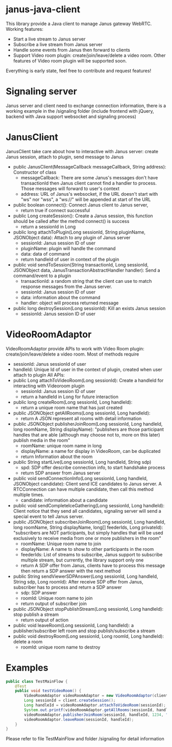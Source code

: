 
# janus-java-client
This library provide a Java client to manage Janus gateway WebRTC. Working features:
+ Start a live stream to Janus server
+ Subscribe a live stream from Janus server
+ Handle some events from Janus then forward to clients
+ Support Video room plugin: create/join/leave/delete a video room. Other features of Video room plugin will be supported soon.

Everything is early state, feel free to contribute and request features!
# Signaling server
Janus server and client need to exchange connection information, there is a working example in the /signaling folder (include frontend with jQuery, backend with Java support websocket and signaling process)

# JanusClient
JanusClient take care about how to interactive with Janus server: create Janus session, attach to plugin, send message to Janus
+ public JanusClient(MessageCallback messageCallback, String address): Constructor of class
  + messageCallback: There are some Janus's messages don't have transactionId then Janus client cannot find
      a handler to process. Those messages will forward to user's context
  + address: URL of Janus's websocket, if the URL doesn't start with "ws" nor "wss", a "ws://" will be appended at start of the URL
+ public boolean connect(): Connect Janus client to Janus server, 
  + return true if connect successful 
+ public Long createSession(): Create a Janus session, this function should be called after the method connect() is success
  + return a sessionId in Long
+ public long attachToPlugin(Long sessionId, String pluginName, JSONObject data): Attach to any plugin of Janus server
  + sessionId: Janus session ID of user
  + pluginName: plugin will handle the command
  + data: data of command
  + return handleId of user in context of the plugin
+ public void sendToSession(String transactionId, Long sessionId, JSONObject data, JanusTransactionAbstractHandler handler): Send a command/event to a plugin
  + transactionId: a random string that the client can use to match response messages from the Janus server.
  + sessionId: Janus session ID of user
  + data: information about the command
  + handler: object will process returned message
+ public long destroySession(Long sessionId): Kill an exists Janus session
  + sessionId: Janus session ID of user
# VideoRoomAdaptor
VideoRoomAdaptor provide APIs to work with Video Room plugin: create/join/leave/delete a video room. Most of methods require
+ sessionId: Janus sessionId of user 
+ handleId:  Unique Id of user in the context of plugin, created when user attach to plugin
All APIs:
+ public Long attachToVideoRoom(Long sessionId): Create a handleId for interacting with Videoroom plugin
    + sessionId: Janus session ID of user
    + return a handleId in Long for future interaction
+ public long createRoom(Long sessionId, Long handleId):
  + return a unique room name that has just created
+ public JSONObject getAllRooms(Long sessionId, Long handleId):
  + return A JSON represent all rooms with detail information
+ public JSONObject publisherJoinRoom(Long sessionId, Long handleId, long roomName, String displayName): "publishers are those participant handles that are able (although may choose not to, more on this later) publish media in the room"
  + roomName: unique room name in long
  + displayName: a name for display in VideoRoom, can be duplicated
  + return Information about the room
+ public String startLive(Long sessionId, Long handleId, String sdp)
  + spd: SDP offer describe connection info, to start handshake process
  + return SDP answer from Janus server
+ public void sendConnectionInfo(Long sessionId, Long handleId, JSONObject candidate): Client send ICE candidates to Janus server. A RTCConnection can have multiple candidate, then call this method multiple times.
  + candidate: information about a candidate
+ public void sendCompleteIceGathering(Long sessionId, Long handleId): Client notice that they send all candidates, signaling server will send a special event to tell Janus server.
+ public JSONObject subscriberJoinRoom(Long sessionId, Long handleId, long roomName, String displayName, long[] feederIds, Long privateId): "subscribers are NOT participants, but simply handles that will be used exclusively to receive media from one or more publishers in the room"
  + roomName: Unique room name to join
  + displayName: A name to show to other participants in the room
  + feederIds: List of streams to subscribe, Janus support to subscribe multiple stream, but currently, the library support only one
  + return A SDP offer from Janus, clients have to process this message then return a SDP answer with the next method
+ public String sendViewerSDPAnswer(Long sessionId, Long handleId, String sdp, Long roomId): After receive SDP offer from Janus, subscriber has to process and return a SDP answer
  + sdp: SDP answer
  + roomId: Unique room name to join
  + return output of subscriber join
+ public JSONObject stopPublishStream(Long sessionId, Long handleId): stop publish a stream
  + return output of action
+ public void leaveRoom(Long sessionId, Long handleId): a publisher/subscriber left room and stop publish/subscribe a stream
+ public void destroyRoom(Long sessionId, Long roomId, Long handleId): delete a room
  + roomId: unique room name to destroy
# Examples
```java
public class TestMainFlow {
    @Test
    public void testVideoRoom() {
        VideoRoomAdaptor videoRoomAdaptor = new VideoRoomAdaptor(client);
        Long sessionId = client.createSession();
        Long handleId = videoRoomAdaptor.attachToVideoRoom(sessionId);
        System.out.printf(videoRoomAdaptor.getAllRooms(sessionId, handleId).toString());
        videoRoomAdaptor.publisherJoinRoom(sessionId, handleId, 1234, "janus-java-client");
        videoRoomAdaptor.leaveRoom(sessionId, handleId);
    }
}
```
Please refer to file TestMainFlow and folder /signaling for detail information